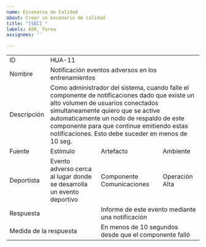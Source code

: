 ```yaml
---
name: Escenario de Calidad
about: Crear un escenario de calidad
title: "[SEC] "
labels: ASR, Tarea
assignees: ''

---
```


<table>
    <tbody>
        <tr>
            <td >ID</td>
            <td colspan=3>HUA-11</td>
        </tr>
        <tr>
            <td>Nombre</td>
            <td colspan=3>Notificación eventos adversos en los entrenamientos</td>
        </tr>
        <tr>
            <td>Descripción</td>
            <td colspan=3 >
Como administrador del sistema, cuando falle el componente de notificaciones dado que existe un alto volumen de usuarios conectados simultaneamente quiero que se active automaticamente un nodo de respaldo de este componente para que continue emitiendo estas notificaciones. Esto debe suceder en menos de 10 seg.
          </td>
        </tr>
        <tr>
            <td>Fuente</td>
            <td>Estímulo</td>
            <td>Artefacto</td>
            <td>Ambiente</td>
        </tr>
        <tr>
            <td>Deportista</td>
            <td>Evento adverso cerca al lugar donde se desarrolla un evento deportivo </td>
            <td>Componente Comunicaciones</td>
            <td>Operación Alta</td>
        </tr>
        <tr>
            <td colspan=2>Respuesta</td>
            <td colspan=2>Informe de este evento mediante una notificación</td>
        </tr>
        <tr>
            <td colspan=2>Medida de la respuesta</td>
            <td colspan=2>En menos de 10 segundos desde que el componente falló</td>
        </tr>
    </tbody>
</table>
